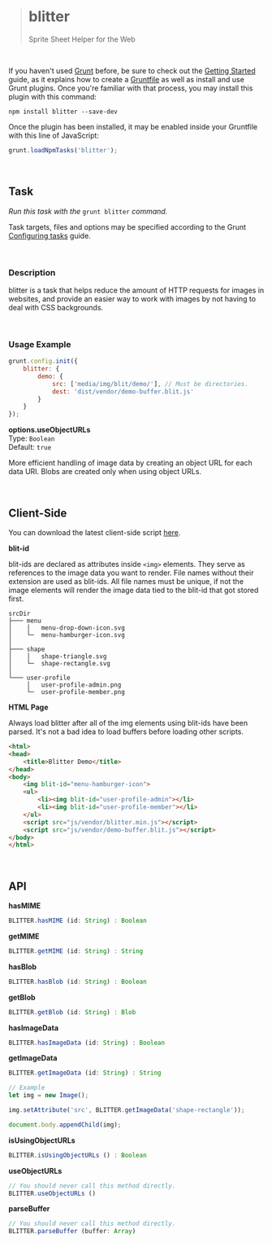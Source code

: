> # blitter
> Sprite Sheet Helper for the Web

&nbsp;

If you haven't used [Grunt](http://gruntjs.com/) before, be sure to check out the [Getting Started](http://gruntjs.com/getting-started) guide, as it explains how to create a [Gruntfile](http://gruntjs.com/sample-gruntfile) as well as install and use Grunt plugins. Once you're familiar with that process, you may install this plugin with this command:

```shell
npm install blitter --save-dev
```

Once the plugin has been installed, it may be enabled inside your Gruntfile with this line of JavaScript:

```js
grunt.loadNpmTasks('blitter');
```

&nbsp;

## Task

_Run this task with the_ `grunt blitter` _command._

Task targets, files and options may be specified according to the Grunt [Configuring tasks](http://gruntjs.com/configuring-tasks) guide.

&nbsp;

### Description

blitter is a task that helps reduce the amount of HTTP requests for images in websites, and provide an easier way to work with images by not having to deal with CSS backgrounds.

&nbsp;

### Usage Example

```js
grunt.config.init({
    blitter: {
        demo: {
            src: ['media/img/blit/demo/'], // Must be directories.
            dest: 'dist/vendor/demo-buffer.blit.js'
        }
    }
});
```

__options.useObjectURLs__  
Type: `Boolean`  
Default: `true`

More efficient handling of image data by creating an object URL for each data URI. Blobs are created only when using object URLs.

&nbsp;

## Client-Side

You can download the latest client-side script [here](https://github.com/jeanamarante/blitter/releases).

__blit-id__

blit-ids are declared as attributes inside ```<img>``` elements. They serve as references to the image data you want to render. File names without their extension are used as blit-ids. All file names must be unique, if not the image elements will render the image data tied to the blit-id that got stored first.

```
srcDir
├─── menu
│    │   menu-drop-down-icon.svg
│    └─  menu-hamburger-icon.svg
│
├─── shape
│    │   shape-triangle.svg
│    └─  shape-rectangle.svg
│
└─── user-profile
     │   user-profile-admin.png
     └─  user-profile-member.png
```

__HTML Page__

Always load blitter after all of the img elements using blit-ids have been parsed. It's not a bad idea to load buffers before loading other scripts.

```html
<html>
<head>
    <title>Blitter Demo</title>
</head>
<body>
    <img blit-id="menu-hamburger-icon">
    <ul>
        <li><img blit-id="user-profile-admin"></li>
        <li><img blit-id="user-profile-member"></li>
    </ul>
    <script src="js/vendor/blitter.min.js"></script>
    <script src="js/vendor/demo-buffer.blit.js"></script>
</body>
</html>
```

&nbsp;

## API

__hasMIME__

```js
BLITTER.hasMIME (id: String) : Boolean
```

__getMIME__

```js
BLITTER.getMIME (id: String) : String
```

__hasBlob__

```js
BLITTER.hasBlob (id: String) : Boolean
```

__getBlob__

```js
BLITTER.getBlob (id: String) : Blob
```

__hasImageData__

```js
BLITTER.hasImageData (id: String) : Boolean
```

__getImageData__

```js
BLITTER.getImageData (id: String) : String

// Example
let img = new Image();

img.setAttribute('src', BLITTER.getImageData('shape-rectangle'));

document.body.appendChild(img);
```

__isUsingObjectURLs__

```js
BLITTER.isUsingObjectURLs () : Boolean
```

__useObjectURLs__

```js
// You should never call this method directly.
BLITTER.useObjectURLs ()
```

__parseBuffer__

```js
// You should never call this method directly.
BLITTER.parseBuffer (buffer: Array)
```
